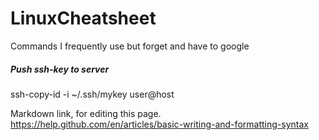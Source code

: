 # LinuxCheatsheet
Commands I frequently use but forget and have to google


##### Push ssh-key to server
ssh-copy-id -i ~/.ssh/mykey user@host


Markdown link, for editing this page.
https://help.github.com/en/articles/basic-writing-and-formatting-syntax
